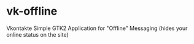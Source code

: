 vk-offline
==========

Vkontakte Simple GTK2 Application for "Offline" Messaging (hides your online status on the site)
